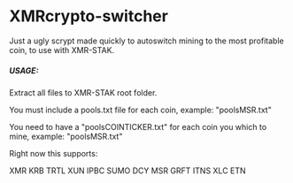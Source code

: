 # XMRcrypto-switcher
Just a ugly scrypt made quickly to autoswitch mining to the most profitable coin, to use with XMR-STAK.

##### USAGE:

Extract all files to XMR-STAK root folder.

You must include a pools.txt file for each coin, example: "poolsMSR.txt" 

You need to have a "poolsCOINTICKER.txt" for each coin you which to mine, example: "poolsMSR.txt" 

Right now this supports:


XMR KRB TRTL XUN IPBC SUMO DCY MSR GRFT ITNS XLC ETN
